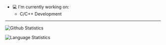<!--![GitHub WidgetBox](https://github-widgetbox.vercel.app/api/profile?username=geox25&data=followers,repositories,stars,commits&theme=darkmode)
![GitHub WidgetBox](https://github-widgetbox.vercel.app/api/skills?languages=cpp,kotlin,java,c,html,css,js,lua,json,yaml,bash&theme=darkmode)
-->
- 💻 I'm currently working on:
  - C/C++ Development

 ---

![Github Statistics](https://github-readme-stats.vercel.app/api?username=geox25&theme=dark)

![Language Statistics](https://github-readme-stats.vercel.app/api/top-langs/?username=geox25&theme=dark&layout=compact)
